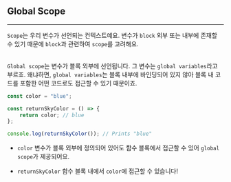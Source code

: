 ## Global Scope
---
`Scope`는 우리 변수가 선언되는 컨텍스트예요. 변수가 `block` 외부 또는 내부에 존재할 수 있기 때문에 `block`과 관련하여 `scope`를 고려해요.
<br>
<br>

`Global scope`는 변수가 블록 외부에 선언됩니다. 그 변수는 `global variables`라고 부르죠. 왜냐하면, `global variables`는 블록 내부에 바인딩되어 있지 않아 블록 내 코드를 포함한 어떤 코드로도 접근할 수 있기 때문이죠.
```javascript
const color = "blue";

const returnSkyColor = () => {
    return color; // blue
};

console.log(returnSkyColor()); // Prints "blue"
```

- `color` 변수가 블록 외부에 정의되어 있어도 함수 블록에서 접근할 수 있어 `global scope`가 제공되어요.

- `returnSkyColor` 함수 블록 내에서 `color`에 접근할 수 있습니다!